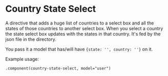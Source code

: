Country State Select
=======

A directive that adds a huge list of countries to a select box and all the states of those countries to another select 
box. When you select a country the state select box updates with the states in that country.  It's fed by the json 
file in the directory.  

You pass it a model that has/will have `{state: '', country: ''}` on it.

Example usage:

```
.component(country-state-select, model="user")
```